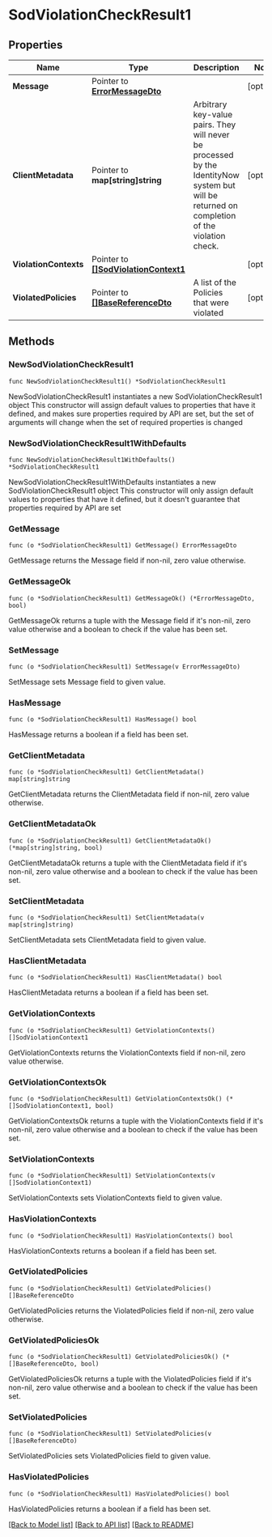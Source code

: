 # SodViolationCheckResult1

## Properties

Name | Type | Description | Notes
------------ | ------------- | ------------- | -------------
**Message** | Pointer to [**ErrorMessageDto**](ErrorMessageDto.md) |  | [optional] 
**ClientMetadata** | Pointer to **map[string]string** | Arbitrary key-value pairs. They will never be processed by the IdentityNow system but will be returned on completion of the violation check. | [optional] 
**ViolationContexts** | Pointer to [**[]SodViolationContext1**](SodViolationContext1.md) |  | [optional] 
**ViolatedPolicies** | Pointer to [**[]BaseReferenceDto**](BaseReferenceDto.md) | A list of the Policies that were violated | [optional] 

## Methods

### NewSodViolationCheckResult1

`func NewSodViolationCheckResult1() *SodViolationCheckResult1`

NewSodViolationCheckResult1 instantiates a new SodViolationCheckResult1 object
This constructor will assign default values to properties that have it defined,
and makes sure properties required by API are set, but the set of arguments
will change when the set of required properties is changed

### NewSodViolationCheckResult1WithDefaults

`func NewSodViolationCheckResult1WithDefaults() *SodViolationCheckResult1`

NewSodViolationCheckResult1WithDefaults instantiates a new SodViolationCheckResult1 object
This constructor will only assign default values to properties that have it defined,
but it doesn't guarantee that properties required by API are set

### GetMessage

`func (o *SodViolationCheckResult1) GetMessage() ErrorMessageDto`

GetMessage returns the Message field if non-nil, zero value otherwise.

### GetMessageOk

`func (o *SodViolationCheckResult1) GetMessageOk() (*ErrorMessageDto, bool)`

GetMessageOk returns a tuple with the Message field if it's non-nil, zero value otherwise
and a boolean to check if the value has been set.

### SetMessage

`func (o *SodViolationCheckResult1) SetMessage(v ErrorMessageDto)`

SetMessage sets Message field to given value.

### HasMessage

`func (o *SodViolationCheckResult1) HasMessage() bool`

HasMessage returns a boolean if a field has been set.

### GetClientMetadata

`func (o *SodViolationCheckResult1) GetClientMetadata() map[string]string`

GetClientMetadata returns the ClientMetadata field if non-nil, zero value otherwise.

### GetClientMetadataOk

`func (o *SodViolationCheckResult1) GetClientMetadataOk() (*map[string]string, bool)`

GetClientMetadataOk returns a tuple with the ClientMetadata field if it's non-nil, zero value otherwise
and a boolean to check if the value has been set.

### SetClientMetadata

`func (o *SodViolationCheckResult1) SetClientMetadata(v map[string]string)`

SetClientMetadata sets ClientMetadata field to given value.

### HasClientMetadata

`func (o *SodViolationCheckResult1) HasClientMetadata() bool`

HasClientMetadata returns a boolean if a field has been set.

### GetViolationContexts

`func (o *SodViolationCheckResult1) GetViolationContexts() []SodViolationContext1`

GetViolationContexts returns the ViolationContexts field if non-nil, zero value otherwise.

### GetViolationContextsOk

`func (o *SodViolationCheckResult1) GetViolationContextsOk() (*[]SodViolationContext1, bool)`

GetViolationContextsOk returns a tuple with the ViolationContexts field if it's non-nil, zero value otherwise
and a boolean to check if the value has been set.

### SetViolationContexts

`func (o *SodViolationCheckResult1) SetViolationContexts(v []SodViolationContext1)`

SetViolationContexts sets ViolationContexts field to given value.

### HasViolationContexts

`func (o *SodViolationCheckResult1) HasViolationContexts() bool`

HasViolationContexts returns a boolean if a field has been set.

### GetViolatedPolicies

`func (o *SodViolationCheckResult1) GetViolatedPolicies() []BaseReferenceDto`

GetViolatedPolicies returns the ViolatedPolicies field if non-nil, zero value otherwise.

### GetViolatedPoliciesOk

`func (o *SodViolationCheckResult1) GetViolatedPoliciesOk() (*[]BaseReferenceDto, bool)`

GetViolatedPoliciesOk returns a tuple with the ViolatedPolicies field if it's non-nil, zero value otherwise
and a boolean to check if the value has been set.

### SetViolatedPolicies

`func (o *SodViolationCheckResult1) SetViolatedPolicies(v []BaseReferenceDto)`

SetViolatedPolicies sets ViolatedPolicies field to given value.

### HasViolatedPolicies

`func (o *SodViolationCheckResult1) HasViolatedPolicies() bool`

HasViolatedPolicies returns a boolean if a field has been set.


[[Back to Model list]](../README.md#documentation-for-models) [[Back to API list]](../README.md#documentation-for-api-endpoints) [[Back to README]](../README.md)


